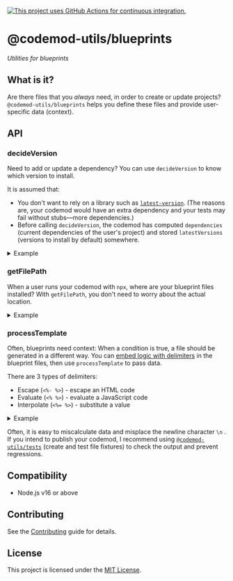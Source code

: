 [![This project uses GitHub Actions for continuous integration.](https://github.com/ijlee2/codemod-utils/actions/workflows/ci.yml/badge.svg)](https://github.com/ijlee2/codemod-utils/actions/workflows/ci.yml)

# @codemod-utils/blueprints

_Utilities for blueprints_


## What is it?

Are there files that you _always_ need, in order to create or update projects? `@codemod-utils/blueprints` helps you define these files and provide user-specific data (context).


## API

### decideVersion

Need to add or update a dependency? You can use `decideVersion` to know which version to install.

It is assumed that:

- You don't want to rely on a library such as [`latest-version`](https://www.npmjs.com/package/latest-version). (The reasons are, your codemod would have an extra dependency and your tests may fail without stubs—more dependencies.)
- Before calling `decideVersion`, the codemod has computed `dependencies` (current dependencies of the user's project) and stored `latestVersions` (versions to install by default) somewhere.

<details>

<summary>Example</summary>

Step 1. Pass `latestVersions` to `decideVersion`.

```js
import { decideVersion } from '@codemod-utils/blueprints';

// Hardcode the versions
const latestVersions = new Map([
  ['embroider-css-modules', '0.1.2'],
  ['webpack', '5.82.0'],
]);

// Create a wrapper
export function getVersion(packageName, options) {
  const { dependencies } = options;

  return decideVersion(packageName, {
    dependencies,
    latestVersions,
  });
}
```

Step 2. Pass `dependencies` to `decideVersion`.

```js
// `dependencies` obtained from the user's `package.json`
const options = {
  dependencies: new Map([
    ['webpack', '^5.79.0'],
  ]),
};

// Query version
getVersion('embroider-css-modules', options); // '^0.1.2'
getVersion('webpack', options); // '^5.79.0' (no-op)
```

</details>


### getFilePath

When a user runs your codemod with `npx`, where are your blueprint files installed? With `getFilePath`, you don't need to worry about the actual location.

<details>

<summary>Example</summary>

Step 1. Pass `import.meta.url` to `getFilePath`. Append the relative path to your blueprints folder.

```js
import { join } from 'node:path';

import { getFilePath } from '@codemod-utils/blueprints';

const fileURL = import.meta.url;

// Create a wrapper
export const blueprintsRoot = join(getFilePath(fileURL), '../../blueprints');
```

Step 2. Prepend the file path with `blueprintsRoot`.

```js
import { readFileSync } from 'node:fs';
import { join } from 'node:path';

// Read file
const blueprintFilePath = '__addonLocation__/rollup.config.mjs';

const blueprintFile = readFileSync(
  join(blueprintsRoot, blueprintFilePath),
  'utf8',
);
```

</details>


### processTemplate

Often, blueprints need context: When a condition is true, a file should be generated in a different way. You can [embed logic with delimiters](https://lodash.com/docs/#template) in the blueprint files, then use `processTemplate` to pass data.

There are 3 types of delimiters:

- Escape (`<%- %>`) - escape an HTML code
- Evaluate (`<% %>`) - evaluate a JavaScript code
- Interpolate (`<%= %>`) - substitute a value

<details>

<summary>Example</summary>

Step 1. Indicate how the file should be created.

```js
/* blueprints/__addonLocation__/rollup.config.mjs */
<% if (options.packages.addon.hasTypeScript) { %>import typescript from 'rollup-plugin-ts';<% } else { %>import { babel } from '@rollup/plugin-babel';<% } %>
import copy from 'rollup-plugin-copy';
import { Addon } from '@embroider/addon-dev/rollup';

const addon = new Addon({
  srcDir: 'src',
  destDir: 'dist',
});

export default {
  output: addon.output(),

  plugins: [
    addon.publicEntrypoints([<%= context.addon.publicEntrypoints.map((filePath) => `'${filePath}'`).join(', ') %>]),

    addon.appReexports([<%= context.addon.appReexports.map((filePath) => `'${filePath}'`).join(', ') %>]),

    addon.dependencies(),

    // ...
  ],
};
```

Step 2. Pass data to the file.

```js
import { readFileSync } from 'node:fs';
import { join } from 'node:path';

import { processTemplate } from '@codemod-utils/blueprints';

// Read file
const blueprintFilePath = '__addonLocation__/rollup.config.mjs';

const blueprintFile = readFileSync(
  join(blueprintsRoot, blueprintFilePath),
  'utf8',
);

// Process file
processTemplate(blueprintFile, {
  context, // context = { addon: ... }
  options, // options = { packages: ... }
});
```

</details>

Often, it is easy to miscalculate data and misplace the newline character `\n` . If you intend to publish your codemod, I recommend using [`@codemod-utils/tests`](../tests) (create and test file fixtures) to check the output and prevent regressions.


## Compatibility

* Node.js v16 or above


## Contributing

See the [Contributing](../../CONTRIBUTING.md) guide for details.


## License

This project is licensed under the [MIT License](LICENSE.md).
